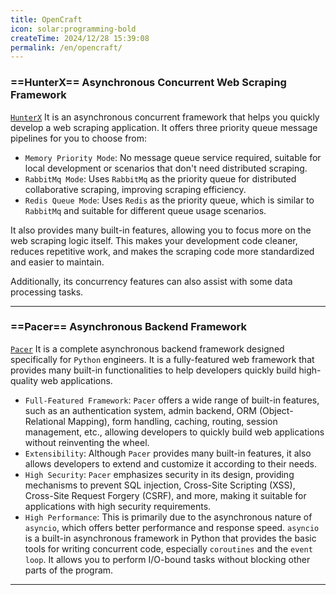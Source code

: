 ```yaml
---
title: OpenCraft
icon: solar:programming-bold
createTime: 2024/12/28 15:39:08
permalink: /en/opencraft/
---
```


### ==HunterX== Asynchronous Concurrent Web Scraping Framework

<NpmBadgeGroup
repo="YSH0313/HunterX"
items="stars,version,dm,license,source"
/>

[`HunterX`](https://github.com/YSH0313/HunterX)
It is an asynchronous concurrent framework that helps you quickly develop a web scraping application. It offers three priority queue message pipelines for you to choose from:

- `Memory Priority Mode`: No message queue service required, suitable for local development or scenarios that don't need distributed scraping.
- `RabbitMq Mode`: Uses `RabbitMq` as the priority queue for distributed collaborative scraping, improving scraping efficiency.
- `Redis Queue Mode`: Uses `Redis` as the priority queue, which is similar to `RabbitMq` and suitable for different queue usage scenarios.

It also provides many built-in features, allowing you to focus more on the web scraping logic itself. This makes your development code cleaner, reduces repetitive work, and makes the scraping code more standardized and easier to maintain.

Additionally, its concurrency features can also assist with some data processing tasks.

---

### ==Pacer== Asynchronous Backend Framework

<NpmBadgeGroup
repo="YSH0313/pacer"
items="stars,version,dm,license,source"
/>

[`Pacer`](https://github.com/YSH0313/pacer) It is a complete asynchronous backend framework designed specifically for `Python` engineers. It is a fully-featured web framework that provides many built-in functionalities to help developers quickly build high-quality web applications.

- `Full-Featured Framework`: `Pacer` offers a wide range of built-in features, such as an authentication system, admin backend, ORM (Object-Relational Mapping), form handling, caching, routing, session management, etc., allowing developers to quickly build web applications without reinventing the wheel.
- `Extensibility`: Although `Pacer` provides many built-in features, it also allows developers to extend and customize it according to their needs.
- `High Security`: `Pacer` emphasizes security in its design, providing mechanisms to prevent SQL injection, Cross-Site Scripting (XSS), Cross-Site Request Forgery (CSRF), and more, making it suitable for applications with high security requirements.
- `High Performance`: This is primarily due to the asynchronous nature of `asyncio`, which offers better performance and response speed. `asyncio` is a built-in asynchronous framework in Python that provides the basic tools for writing concurrent code, especially `coroutines` and the `event loop`. It allows you to perform I/O-bound tasks without blocking other parts of the program.

---
